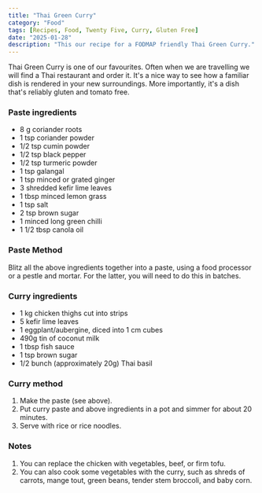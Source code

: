 ```yaml
---
title: "Thai Green Curry"
category: "Food"
tags: [Recipes, Food, Twenty Five, Curry, Gluten Free]
date: "2025-01-28"
description: "This our recipe for a FODMAP friendly Thai Green Curry."
---
```


Thai Green Curry is one of our favourites. Often when we are travelling we will find a Thai restaurant and order it. It's a nice way to see how a familiar dish is rendered in your new surroundings. More importantly, it's a dish that's reliably gluten and tomato free.

### Paste ingredients
* 8 g coriander roots
* 1 tsp coriander powder
* 1/2 tsp cumin powder
* 1/2 tsp black pepper
* 1/2 tsp turmeric powder
* 1 tsp galangal
* 1 tsp minced or grated ginger
* 3 shredded kefir lime leaves
* 1 tbsp minced lemon grass
* 1 tsp salt
* 2 tsp brown sugar
* 1 minced long green chilli
* 1 1/2 tbsp canola oil

### Paste Method
Blitz all the above ingredients together into a paste, using a food processor or a pestle and mortar. For the latter, you will need to do this in batches.

### Curry ingredients
* 1 kg chicken thighs cut into strips
* 5 kefir lime leaves
* 1 eggplant/aubergine, diced into 1 cm cubes
* 490g tin of coconut milk
* 1 tbsp fish sauce
* 1 tsp brown sugar
* 1/2 bunch (approximately 20g) Thai basil

### Curry method
1. Make the paste (see above).
2. Put curry paste and above ingredients in a pot and simmer for about 20 minutes.
3. Serve with rice or rice noodles.

### Notes
1. You can replace the chicken with vegetables, beef, or firm tofu.
2. You can also cook some vegetables with the curry, such as shreds of carrots, mange tout, green beans, tender stem broccoli, and baby corn.